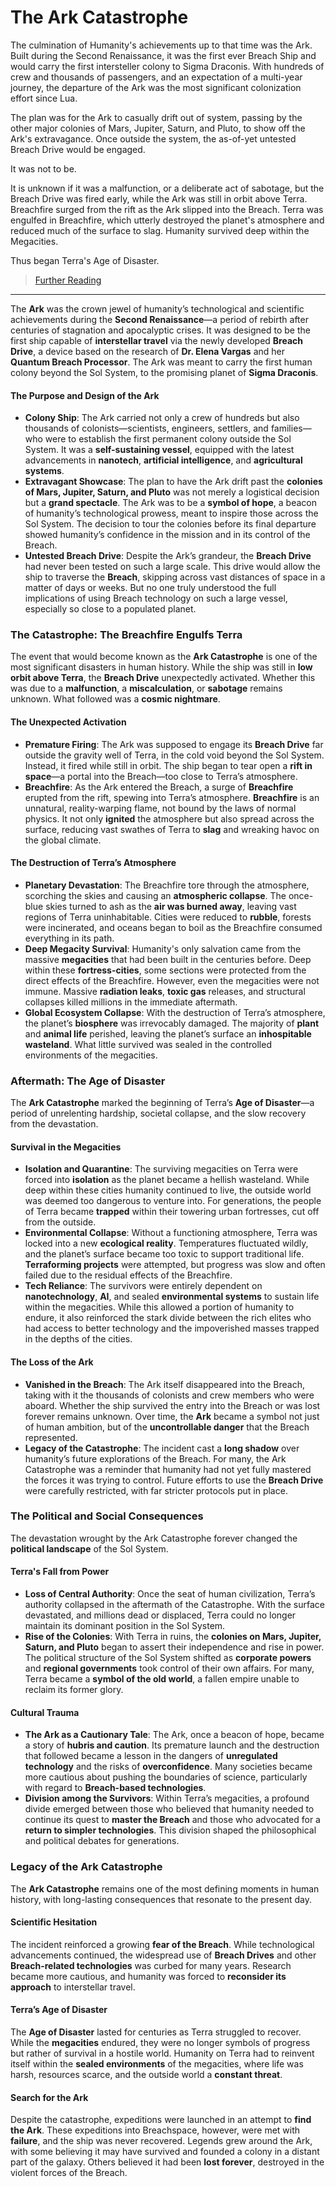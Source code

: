 # The Ark Catastrophe

The culmination of Humanity's achievements up to that time was the Ark. Built during the Second Renaissance, it was the first ever Breach Ship and would carry the first intersteller colony to Sigma Draconis. With hundreds of crew and thousands of passengers, and an expectation of a multi-year journey, the departure of the Ark was the most significant colonization effort since Lua.

The plan was for the Ark to casually drift out of system, passing by the other major colonies of Mars, Jupiter, Saturn, and Pluto, to show off the Ark's extravagance. Once outside the system, the as-of-yet untested Breach Drive would be engaged.

It was not to be.

It is unknown if it was a malfunction, or a deliberate act of sabotage, but the Breach Drive was fired early, while the Ark was still in orbit above Terra. Breachfire surged from the rift as the Ark slipped into the Breach. Terra was engulfed in Breachfire, which utterly destroyed the planet's atmosphere and reduced much of the surface to slag. Humanity survived deep within the Megacities.

Thus began Terra's Age of Disaster.

> [Further Reading](Sol☀️HistoryPostTerra1.md)

---

The **Ark** was the crown jewel of humanity’s technological and scientific achievements during the **Second Renaissance**—a period of rebirth after centuries of stagnation and apocalyptic crises. It was designed to be the first ship capable of **interstellar travel** via the newly developed **Breach Drive**, a device based on the research of **Dr. Elena Vargas** and her **Quantum Breach Processor**. The Ark was meant to carry the first human colony beyond the Sol System, to the promising planet of **Sigma Draconis**.

#### **The Purpose and Design of the Ark**

- **Colony Ship**: The Ark carried not only a crew of hundreds but also thousands of colonists—scientists, engineers, settlers, and families—who were to establish the first permanent colony outside the Sol System. It was a **self-sustaining vessel**, equipped with the latest advancements in **nanotech**, **artificial intelligence**, and **agricultural systems**.
- **Extravagant Showcase**: The plan to have the Ark drift past the **colonies of Mars, Jupiter, Saturn, and Pluto** was not merely a logistical decision but a **grand spectacle**. The Ark was to be a **symbol of hope**, a beacon of humanity’s technological prowess, meant to inspire those across the Sol System. The decision to tour the colonies before its final departure showed humanity’s confidence in the mission and in its control of the Breach.
- **Untested Breach Drive**: Despite the Ark’s grandeur, the **Breach Drive** had never been tested on such a large scale. This drive would allow the ship to traverse the **Breach**, skipping across vast distances of space in a matter of days or weeks. But no one truly understood the full implications of using Breach technology on such a large vessel, especially so close to a populated planet.

### **The Catastrophe: The Breachfire Engulfs Terra**

The event that would become known as the **Ark Catastrophe** is one of the most significant disasters in human history. While the ship was still in **low orbit above Terra**, the **Breach Drive** unexpectedly activated. Whether this was due to a **malfunction**, a **miscalculation**, or **sabotage** remains unknown. What followed was a **cosmic nightmare**.

#### **The Unexpected Activation**

- **Premature Firing**: The Ark was supposed to engage its **Breach Drive** far outside the gravity well of Terra, in the cold void beyond the Sol System. Instead, it fired while still in orbit. The ship began to tear open a **rift in space**—a portal into the Breach—too close to Terra’s atmosphere.
- **Breachfire**: As the Ark entered the Breach, a surge of **Breachfire** erupted from the rift, spewing into Terra’s atmosphere. **Breachfire** is an unnatural, reality-warping flame, not bound by the laws of normal physics. It not only **ignited** the atmosphere but also spread across the surface, reducing vast swathes of Terra to **slag** and wreaking havoc on the global climate.

#### **The Destruction of Terra’s Atmosphere**

- **Planetary Devastation**: The Breachfire tore through the atmosphere, scorching the skies and causing an **atmospheric collapse**. The once-blue skies turned to ash as the **air was burned away**, leaving vast regions of Terra uninhabitable. Cities were reduced to **rubble**, forests were incinerated, and oceans began to boil as the Breachfire consumed everything in its path.
- **Deep Megacity Survival**: Humanity's only salvation came from the massive **megacities** that had been built in the centuries before. Deep within these **fortress-cities**, some sections were protected from the direct effects of the Breachfire. However, even the megacities were not immune. Massive **radiation leaks**, **toxic gas** releases, and structural collapses killed millions in the immediate aftermath.
- **Global Ecosystem Collapse**: With the destruction of Terra’s atmosphere, the planet’s **biosphere** was irrevocably damaged. The majority of **plant** and **animal life** perished, leaving the planet’s surface an **inhospitable wasteland**. What little survived was sealed in the controlled environments of the megacities.

### **Aftermath: The Age of Disaster**

The **Ark Catastrophe** marked the beginning of Terra’s **Age of Disaster**—a period of unrelenting hardship, societal collapse, and the slow recovery from the devastation.

#### **Survival in the Megacities**

- **Isolation and Quarantine**: The surviving megacities on Terra were forced into **isolation** as the planet became a hellish wasteland. While deep within these cities humanity continued to live, the outside world was deemed too dangerous to venture into. For generations, the people of Terra became **trapped** within their towering urban fortresses, cut off from the outside.
- **Environmental Collapse**: Without a functioning atmosphere, Terra was locked into a new **ecological reality**. Temperatures fluctuated wildly, and the planet’s surface became too toxic to support traditional life. **Terraforming projects** were attempted, but progress was slow and often failed due to the residual effects of the Breachfire.
- **Tech Reliance**: The survivors were entirely dependent on **nanotechnology**, **AI**, and sealed **environmental systems** to sustain life within the megacities. While this allowed a portion of humanity to endure, it also reinforced the stark divide between the rich elites who had access to better technology and the impoverished masses trapped in the depths of the cities.

#### **The Loss of the Ark**

- **Vanished in the Breach**: The Ark itself disappeared into the Breach, taking with it the thousands of colonists and crew members who were aboard. Whether the ship survived the entry into the Breach or was lost forever remains unknown. Over time, the **Ark** became a symbol not just of human ambition, but of the **uncontrollable danger** that the Breach represented.
- **Legacy of the Catastrophe**: The incident cast a **long shadow** over humanity’s future explorations of the Breach. For many, the Ark Catastrophe was a reminder that humanity had not yet fully mastered the forces it was trying to control. Future efforts to use the **Breach Drive** were carefully restricted, with far stricter protocols put in place.

### **The Political and Social Consequences**

The devastation wrought by the Ark Catastrophe forever changed the **political landscape** of the Sol System.

#### **Terra's Fall from Power**

- **Loss of Central Authority**: Once the seat of human civilization, Terra’s authority collapsed in the aftermath of the Catastrophe. With the surface devastated, and millions dead or displaced, Terra could no longer maintain its dominant position in the Sol System.
- **Rise of the Colonies**: With Terra in ruins, the **colonies on Mars, Jupiter, Saturn, and Pluto** began to assert their independence and rise in power. The political structure of the Sol System shifted as **corporate powers** and **regional governments** took control of their own affairs. For many, Terra became a **symbol of the old world**, a fallen empire unable to reclaim its former glory.

#### **Cultural Trauma**

- **The Ark as a Cautionary Tale**: The Ark, once a beacon of hope, became a story of **hubris and caution**. Its premature launch and the destruction that followed became a lesson in the dangers of **unregulated technology** and the risks of **overconfidence**. Many societies became more cautious about pushing the boundaries of science, particularly with regard to **Breach-based technologies**.
- **Division among the Survivors**: Within Terra’s megacities, a profound divide emerged between those who believed that humanity needed to continue its quest to **master the Breach** and those who advocated for a **return to simpler technologies**. This division shaped the philosophical and political debates for generations.

### **Legacy of the Ark Catastrophe**

The **Ark Catastrophe** remains one of the most defining moments in human history, with long-lasting consequences that resonate to the present day.

#### **Scientific Hesitation**

The incident reinforced a growing **fear of the Breach**. While technological advancements continued, the widespread use of **Breach Drives** and other **Breach-related technologies** was curbed for many years. Research became more cautious, and humanity was forced to **reconsider its approach** to interstellar travel.

#### **Terra’s Age of Disaster**

The **Age of Disaster** lasted for centuries as Terra struggled to recover. While the **megacities** endured, they were no longer symbols of progress but rather of survival in a hostile world. Humanity on Terra had to reinvent itself within the **sealed environments** of the megacities, where life was harsh, resources scarce, and the outside world a **constant threat**.

#### **Search for the Ark**

Despite the catastrophe, expeditions were launched in an attempt to **find the Ark**. These expeditions into Breachspace, however, were met with **failure**, and the ship was never recovered. Legends grew around the Ark, with some believing it may have survived and founded a colony in a distant part of the galaxy. Others believed it had been **lost forever**, destroyed in the violent forces of the Breach.